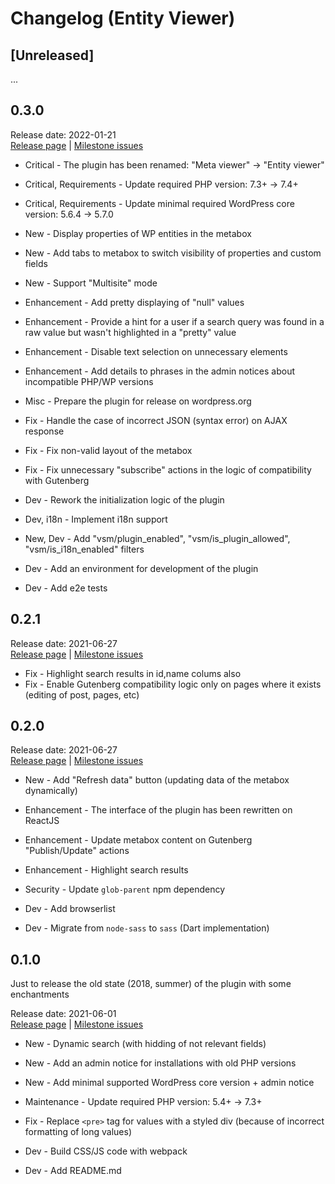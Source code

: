 # Changelog (Entity Viewer)

## [Unreleased]
...

## 0.3.0

Release date: 2022-01-21  
[Release page](https://github.com/versusbassz/entity-viewer/releases/tag/0.3.0) |
[Milestone issues](https://github.com/versusbassz/wp-meta-viewer/milestone/3?closed=1)

- Critical - The plugin has been renamed: "Meta viewer" -> "Entity viewer"
- Critical, Requirements - Update required PHP version: 7.3+ -> 7.4+
- Critical, Requirements - Update minimal required WordPress core version: 5.6.4 -> 5.7.0
- New - Display properties of WP entities in the metabox
- New - Add tabs to metabox to switch visibility of properties and custom fields
- New - Support "Multisite" mode
- Enhancement - Add pretty displaying of "null" values
- Enhancement - Provide a hint for a user if a search query was found in a raw value but wasn't highlighted in a "pretty" value
- Enhancement - Disable text selection on unnecessary elements
- Enhancement - Add details to phrases in the admin notices about incompatible PHP/WP versions
- Misc - Prepare the plugin for release on wordpress.org

- Fix - Handle the case of incorrect JSON (syntax error) on AJAX response
- Fix - Fix non-valid layout of the metabox
- Fix - Fix unnecessary "subscribe" actions in the logic of compatibility with Gutenberg

- Dev - Rework the initialization logic of the plugin
- Dev, i18n - Implement i18n support
- New, Dev - Add "vsm/plugin_enabled", "vsm/is_plugin_allowed", "vsm/is_i18n_enabled" filters
- Dev - Add an environment for development of the plugin
- Dev - Add e2e tests

## 0.2.1

Release date: 2021-06-27  
[Release page](https://github.com/versusbassz/entity-viewer/releases/tag/0.2.1) |
[Milestone issues](https://github.com/versusbassz/wp-meta-viewer/milestone/7?closed=1)

- Fix - Highlight search results in id,name colums also
- Fix - Enable Gutenberg compatibility logic only on pages where it exists (editing of post, pages, etc)

## 0.2.0

Release date: 2021-06-27  
[Release page](https://github.com/versusbassz/entity-viewer/releases/tag/0.2.0) |
[Milestone issues](https://github.com/versusbassz/wp-meta-viewer/milestone/2?closed=1)

- New - Add "Refresh data" button (updating data of the metabox dynamically)
- Enhancement - The interface of the plugin has been rewritten on ReactJS
- Enhancement - Update metabox content on Gutenberg "Publish/Update" actions
- Enhancement - Highlight search results

- Security - Update `glob-parent` npm dependency
- Dev - Add browserlist
- Dev - Migrate from `node-sass` to `sass` (Dart implementation)

## 0.1.0
Just to release the old state (2018, summer) of the plugin with some enchantments

Release date: 2021-06-01  
[Release page](https://github.com/versusbassz/entity-viewer/releases/tag/0.1.0) |
[Milestone issues](https://github.com/versusbassz/wp-meta-viewer/milestone/1?closed=1)

- New - Dynamic search (with hidding of not relevant fields)
- New - Add an admin notice for installations with old PHP versions
- New - Add minimal supported WordPress core version + admin notice

- Maintenance - Update required PHP version: 5.4+ -> 7.3+
- Fix - Replace `<pre>` tag for values with a styled div (because of incorrect formatting of long values)

- Dev - Build CSS/JS code with webpack
- Dev - Add README.md
